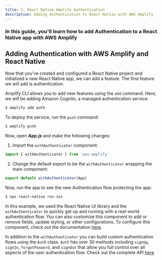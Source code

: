 ```yaml
---
title: 2. React Native Amplify Authentication
description: Adding Authentication to React Native with AWS Amplify
---
```


### In this guide, you'll learn how to add Authentication to a React Native app with AWS Amplify

##  Adding Authentication with AWS Amplify and React Native

Now that you've created and configured a React Native project and initialized a new React Native app, we can add a feature. The first feature we will add is authentication.

Amplify CLI allows you to add new features using the `add` command. Here, we will be adding Amazon Cognito, a managed authentication service:


```sh
$ amplify add auth

```

To deploy the service, run the `push` command:

```sh
$ amplify push
```

Now, open __App.js__ and make the following changes:

1. Import the `withAuthenticator` component:

```javascript
import { withAuthenticator } from 'aws-amplify'
```

2. Change the default export to be the `withAuthenticator` wrapping the main component:

```javascript
export default withAuthenticator(App)
```

Now, run the app to see the new Authentication flow protecting the app:

```sh
$ npx react-native run-ios
```

In this example, we used the React Native UI library and the `withAuthenticator` to quickly get up and running with a real-world authentication flow. You can also customize this component to add or remove fields, update styling, or other configurations. To configure this component, check out the documentation [here]().

In addition to the `withAuthenticator` you can build custom authentication flows using the `Auth` class. `Auth` has over 30 methods including `signUp`, `signIn`, `forgotPasword`, and `signOut` that allow you full control over all aspects of the user authentication flow. Check out the complete API [here](https://aws-amplify.github.io/amplify-js/api/classes/authclass.html)
